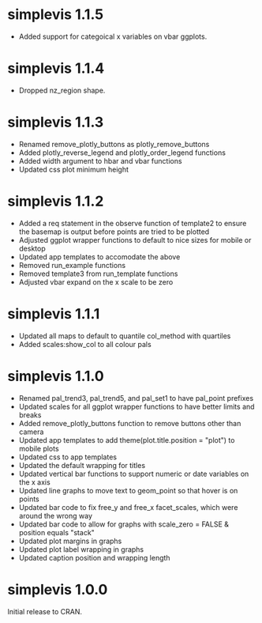 # simplevis 1.1.5

* Added support for categoical x variables on vbar ggplots.

# simplevis 1.1.4

* Dropped nz_region shape.

# simplevis 1.1.3

* Renamed remove_plotly_buttons as plotly_remove_buttons
* Added plotly_reverse_legend and plotly_order_legend functions
* Added width argument to hbar and vbar functions
* Updated css plot minimum height

# simplevis 1.1.2

* Added a req statement in the observe function of template2 to ensure the basemap is output before points are tried to be plotted 
* Adjusted ggplot wrapper functions to default to nice sizes for mobile or desktop
* Updated app templates to accomodate the above
* Removed run_example functions
* Removed template3 from run_template functions
* Adjusted vbar expand on the x scale to be zero

# simplevis 1.1.1

* Updated all maps to default to quantile col_method with quartiles
* Added scales:show_col to all colour pals

# simplevis 1.1.0 

* Renamed pal_trend3, pal_trend5, and pal_set1 to have pal_point prefixes
* Updated scales for all ggplot wrapper functions to have better limits and breaks
* Added remove_plotly_buttons function to remove buttons other than camera
* Updated app templates to add theme(plot.title.position = "plot") to mobile plots
* Updated css to app templates
* Updated the default wrapping for titles 
* Updated vertical bar functions to support numeric or date variables on the x axis
* Updated line graphs to move text to geom_point so that hover is on points
* Updated bar code to fix free_y and free_x facet_scales, which were around the wrong way
* Updated bar code to allow for graphs with scale_zero = FALSE & position equals "stack"
* Updated plot margins in graphs
* Updated plot label wrapping in graphs
* Updated caption position and wrapping length

# simplevis 1.0.0

Initial release to CRAN.